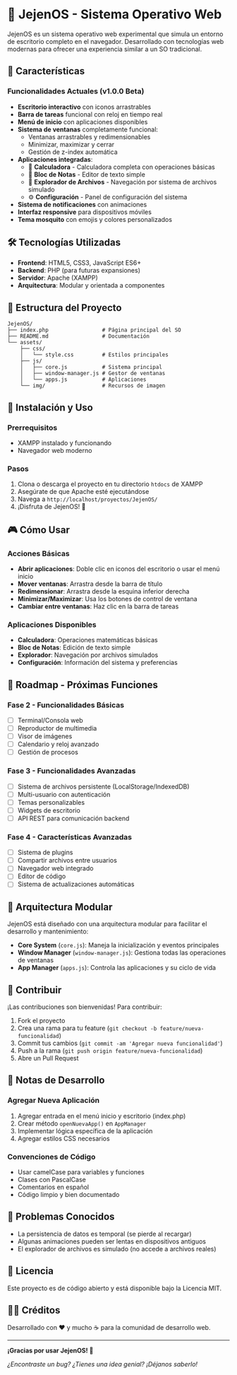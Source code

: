 # 🦟 JejenOS - Sistema Operativo Web

JejenOS es un sistema operativo web experimental que simula un entorno de escritorio completo en el navegador. Desarrollado con tecnologías web modernas para ofrecer una experiencia similar a un SO tradicional.

## 🚀 Características

### Funcionalidades Actuales (v1.0.0 Beta)
- **Escritorio interactivo** con iconos arrastrables
- **Barra de tareas** funcional con reloj en tiempo real
- **Menú de inicio** con aplicaciones disponibles
- **Sistema de ventanas** completamente funcional:
  - Ventanas arrastrables y redimensionables
  - Minimizar, maximizar y cerrar
  - Gestión de z-index automática
- **Aplicaciones integradas**:
  - 🧮 **Calculadora** - Calculadora completa con operaciones básicas
  - 📝 **Bloc de Notas** - Editor de texto simple
  - 📁 **Explorador de Archivos** - Navegación por sistema de archivos simulado
  - ⚙️ **Configuración** - Panel de configuración del sistema
- **Sistema de notificaciones** con animaciones
- **Interfaz responsive** para dispositivos móviles
- **Tema mosquito** con emojis y colores personalizados

## 🛠 Tecnologías Utilizadas

- **Frontend**: HTML5, CSS3, JavaScript ES6+
- **Backend**: PHP (para futuras expansiones)
- **Servidor**: Apache (XAMPP)
- **Arquitectura**: Modular y orientada a componentes

## 📁 Estructura del Proyecto

```
JejenOS/
├── index.php                 # Página principal del SO
├── README.md                 # Documentación
└── assets/
    ├── css/
    │   └── style.css         # Estilos principales
    ├── js/
    │   ├── core.js           # Sistema principal
    │   ├── window-manager.js # Gestor de ventanas
    │   └── apps.js           # Aplicaciones
    └── img/                  # Recursos de imagen
```

## 🚀 Instalación y Uso

### Prerrequisitos
- XAMPP instalado y funcionando
- Navegador web moderno

### Pasos
1. Clona o descarga el proyecto en tu directorio `htdocs` de XAMPP
2. Asegúrate de que Apache esté ejecutándose
3. Navega a `http://localhost/proyectos/JejenOS/`
4. ¡Disfruta de JejenOS! 🦟

## 🎮 Cómo Usar

### Acciones Básicas
- **Abrir aplicaciones**: Doble clic en iconos del escritorio o usar el menú inicio
- **Mover ventanas**: Arrastra desde la barra de título
- **Redimensionar**: Arrastra desde la esquina inferior derecha
- **Minimizar/Maximizar**: Usa los botones de control de ventana
- **Cambiar entre ventanas**: Haz clic en la barra de tareas

### Aplicaciones Disponibles
- **Calculadora**: Operaciones matemáticas básicas
- **Bloc de Notas**: Edición de texto simple
- **Explorador**: Navegación por archivos simulados
- **Configuración**: Información del sistema y preferencias

## 🔮 Roadmap - Próximas Funciones

### Fase 2 - Funcionalidades Básicas
- [ ] Terminal/Consola web
- [ ] Reproductor de multimedia
- [ ] Visor de imágenes
- [ ] Calendario y reloj avanzado
- [ ] Gestión de procesos

### Fase 3 - Funcionalidades Avanzadas
- [ ] Sistema de archivos persistente (LocalStorage/IndexedDB)
- [ ] Multi-usuario con autenticación
- [ ] Temas personalizables
- [ ] Widgets de escritorio
- [ ] API REST para comunicación backend

### Fase 4 - Características Avanzadas
- [ ] Sistema de plugins
- [ ] Compartir archivos entre usuarios
- [ ] Navegador web integrado
- [ ] Editor de código
- [ ] Sistema de actualizaciones automáticas

## 🧩 Arquitectura Modular

JejenOS está diseñado con una arquitectura modular para facilitar el desarrollo y mantenimiento:

- **Core System** (`core.js`): Maneja la inicialización y eventos principales
- **Window Manager** (`window-manager.js`): Gestiona todas las operaciones de ventanas
- **App Manager** (`apps.js`): Controla las aplicaciones y su ciclo de vida

## 🤝 Contribuir

¡Las contribuciones son bienvenidas! Para contribuir:

1. Fork el proyecto
2. Crea una rama para tu feature (`git checkout -b feature/nueva-funcionalidad`)
3. Commit tus cambios (`git commit -am 'Agregar nueva funcionalidad'`)
4. Push a la rama (`git push origin feature/nueva-funcionalidad`)
5. Abre un Pull Request

## 📝 Notas de Desarrollo

### Agregar Nueva Aplicación
1. Agregar entrada en el menú inicio y escritorio (index.php)
2. Crear método `openNuevaApp()` en `AppManager`
3. Implementar lógica específica de la aplicación
4. Agregar estilos CSS necesarios

### Convenciones de Código
- Usar camelCase para variables y funciones
- Clases con PascalCase
- Comentarios en español
- Código limpio y bien documentado

## 🐛 Problemas Conocidos

- La persistencia de datos es temporal (se pierde al recargar)
- Algunas animaciones pueden ser lentas en dispositivos antiguos
- El explorador de archivos es simulado (no accede a archivos reales)

## 📜 Licencia

Este proyecto es de código abierto y está disponible bajo la Licencia MIT.

## 👨‍💻 Créditos

Desarrollado con ❤️ y mucho ☕ para la comunidad de desarrollo web.

---

**¡Gracias por usar JejenOS! 🦟**

*¿Encontraste un bug? ¿Tienes una idea genial? ¡Déjanos saberlo!*
